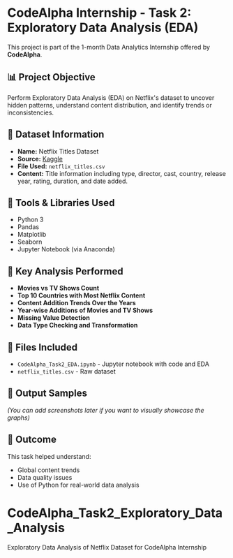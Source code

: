# CodeAlpha Internship - Task 2: Exploratory Data Analysis (EDA)

This project is part of the 1-month Data Analytics Internship offered by **CodeAlpha**.

## 📊 Project Objective
Perform Exploratory Data Analysis (EDA) on Netflix's dataset to uncover hidden patterns, understand content distribution, and identify trends or inconsistencies.

## 📁 Dataset Information
- **Name:** Netflix Titles Dataset
- **Source:** [Kaggle](https://www.kaggle.com/datasets/shivamb/netflix-shows)
- **File Used:** `netflix_titles.csv`
- **Content:** Title information including type, director, cast, country, release year, rating, duration, and date added.

## 🧰 Tools & Libraries Used
- Python 3
- Pandas
- Matplotlib
- Seaborn
- Jupyter Notebook (via Anaconda)

## 📌 Key Analysis Performed
- **Movies vs TV Shows Count**
- **Top 10 Countries with Most Netflix Content**
- **Content Addition Trends Over the Years**
- **Year-wise Additions of Movies and TV Shows**
- **Missing Value Detection**
- **Data Type Checking and Transformation**

## 📂 Files Included
- `CodeAlpha_Task2_EDA.ipynb` - Jupyter notebook with code and EDA
- `netflix_titles.csv` - Raw dataset

## 📸 Output Samples
*(You can add screenshots later if you want to visually showcase the graphs)*

## 🏁 Outcome
This task helped understand:
- Global content trends
- Data quality issues
- Use of Python for real-world data analysis
# CodeAlpha_Task2_Exploratory_Data_Analysis
Exploratory Data Analysis of Netflix Dataset for CodeAlpha Internship
